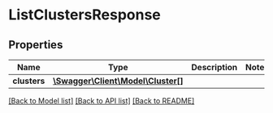 # ListClustersResponse

## Properties
Name | Type | Description | Notes
------------ | ------------- | ------------- | -------------
**clusters** | [**\Swagger\Client\Model\Cluster[]**](Cluster.md) |  | 

[[Back to Model list]](../../README.md#documentation-for-models) [[Back to API list]](../../README.md#documentation-for-api-endpoints) [[Back to README]](../../README.md)

